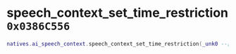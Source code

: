 # speech_context_set_time_restriction `0x0386C556`

```lua
natives.ai_speech_context.speech_context_set_time_restriction(_unk0 --[[ number ]], _unk1 --[[ number ]], _unk2 --[[ number ]])
```